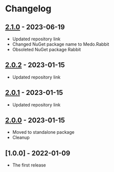 # Changelog

## [2.1.0] - 2023-06-19

- Updated repository link
- Changed NuGet package name to Medo.Rabbit
- Obsoleted NuGet package Rabbit


## [2.0.2] - 2023-01-15

- Updated repository link


## [2.0.1] - 2023-01-15

- Updated repository link


## [2.0.0] - 2023-01-15

- Moved to standalone package
- Cleanup


## [1.0.0] - 2022-01-09

- The first release



[unreleased]: https://github.com/medo64/Medo.Rabbit
[2.1.0]: https://www.nuget.org/packages/Medo.RabbitCipher/2.1.0
[2.0.2]: https://www.nuget.org/packages/RabbitCipher/2.0.2
[2.0.1]: https://www.nuget.org/packages/RabbitCipher/2.0.1
[2.0.0]: https://www.nuget.org/packages/RabbitCipher/2.0.0
